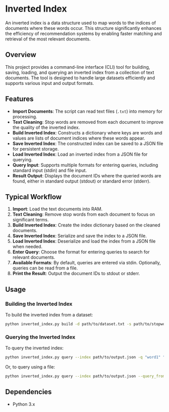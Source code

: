 # Inverted Index

An inverted index is a data structure used to map words to the indices of documents where these words occur. This structure significantly enhances the efficiency of recommendation systems by enabling faster matching and retrieval of the most relevant documents.

## Overview

This project provides a command-line interface (CLI) tool for building, saving, loading, and querying an inverted index from a collection of text documents. The tool is designed to handle large datasets efficiently and supports various input and output formats.

## Features

- **Import Documents**: The script can read text files (`.txt`) into memory for processing.
- **Text Cleaning**: Stop words are removed from each document to improve the quality of the inverted index.
- **Build Inverted Index**: Constructs a dictionary where keys are words and values are lists of document indices where these words appear.
- **Save Inverted Index**: The constructed index can be saved to a JSON file for persistent storage.
- **Load Inverted Index**: Load an inverted index from a JSON file for querying.
- **Query Input**: Supports multiple formats for entering queries, including standard input (stdin) and file input.
- **Result Output**: Displays the document IDs where the queried words are found, either in standard output (stdout) or standard error (stderr).

## Typical Workflow

1. **Import**: Load the text documents into RAM.
2. **Text Cleaning**: Remove stop words from each document to focus on significant terms.
3. **Build Inverted Index**: Create the index dictionary based on the cleaned documents.
4. **Save Inverted Index**: Serialize and save the index to a JSON file.
5. **Load Inverted Index**: Deserialize and load the index from a JSON file when needed.
6. **Enter Query**: Choose the format for entering queries to search for relevant documents.
7. **Available Formats**: By default, queries are entered via stdin. Optionally, queries can be read from a file.
8. **Print the Result**: Output the document IDs to stdout or stderr.

## Usage

### Building the Inverted Index

To build the inverted index from a dataset:

```bash
python inverted_index.py build -d path/to/dataset.txt -s path/to/stopwords.txt -o path/to/output.json
```

### Querying the Inverted Index

To query the inverted index:

```bash
python inverted_index.py query --index path/to/output.json -q "word1" "word2"
```

Or, to query using a file:

```bash
python inverted_index.py query --index path/to/output.json --query_from_file path/to/query.txt
```

## Dependencies

- Python 3.x

